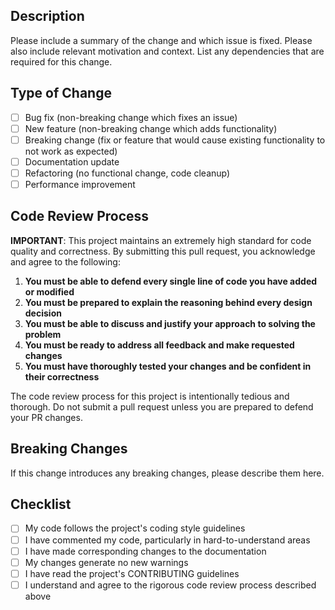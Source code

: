 ## Description
Please include a summary of the change and which issue is fixed. Please also include relevant motivation and context. List any dependencies that are required for this change.

## Type of Change
- [ ] Bug fix (non-breaking change which fixes an issue)
- [ ] New feature (non-breaking change which adds functionality)
- [ ] Breaking change (fix or feature that would cause existing functionality to not work as expected)
- [ ] Documentation update
- [ ] Refactoring (no functional change, code cleanup)
- [ ] Performance improvement

## Code Review Process
**IMPORTANT**: This project maintains an extremely high standard for code quality and correctness. By submitting this pull request, you acknowledge and agree to the following:

1. **You must be able to defend every single line of code you have added or modified**
2. **You must be prepared to explain the reasoning behind every design decision**
3. **You must be able to discuss and justify your approach to solving the problem**
4. **You must be ready to address all feedback and make requested changes**
5. **You must have thoroughly tested your changes and be confident in their correctness**

The code review process for this project is intentionally tedious and thorough. Do not submit a pull request unless you are prepared to defend your PR changes.

## Breaking Changes
If this change introduces any breaking changes, please describe them here.

## Checklist
- [ ] My code follows the project's coding style guidelines
- [ ] I have commented my code, particularly in hard-to-understand areas
- [ ] I have made corresponding changes to the documentation
- [ ] My changes generate no new warnings
- [ ] I have read the project's CONTRIBUTING guidelines
- [ ] I understand and agree to the rigorous code review process described above
